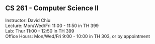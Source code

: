 ## CS 261 - Computer Science II

Instructor: David Chiu\
Lecture: Mon/Wed/Fri 11:00 - 11:50 in TH 399\
Lab: Thur 11:00 - 12:50 in TH 399\
Office Hours: Mon/Wed/Fri 9:00 - 10:00 in TH 303, or by appointment


<!-- David's schedule generator! Do not touch -->
<div id="schedule">&nbsp;</div>
<script type="text/javascript" src="../calendar.js"></script>
<script type="text/javascript" src="schedule_thurExams.js"></script>
<!-- End -->
